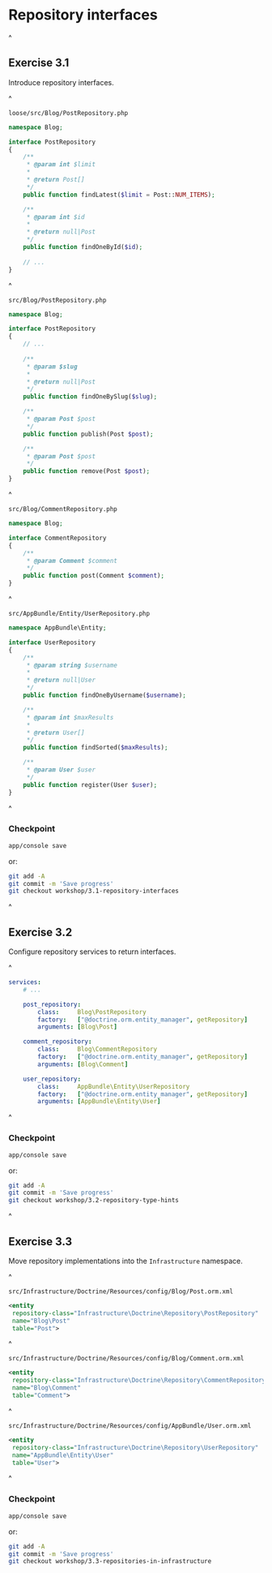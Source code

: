 # Repository interfaces

^

## Exercise 3.1

Introduce repository interfaces.

^

`loose/src/Blog/PostRepository.php`

```php
namespace Blog;

interface PostRepository
{
    /**
     * @param int $limit
     *
     * @return Post[]
     */
    public function findLatest($limit = Post::NUM_ITEMS);

    /**
     * @param int $id
     *
     * @return null|Post
     */
    public function findOneById($id);
    
    // ...
}
```

^

`src/Blog/PostRepository.php`

```php
namespace Blog;

interface PostRepository
{
    // ...
    
    /**
     * @param $slug
     *
     * @return null|Post
     */
    public function findOneBySlug($slug);

    /**
     * @param Post $post
     */
    public function publish(Post $post);

    /**
     * @param Post $post
     */
    public function remove(Post $post);
}
```

^

`src/Blog/CommentRepository.php`

```php
namespace Blog;

interface CommentRepository
{
    /**
     * @param Comment $comment
     */
    public function post(Comment $comment);
}
```

^

`src/AppBundle/Entity/UserRepository.php`

```php
namespace AppBundle\Entity;

interface UserRepository
{
    /**
     * @param string $username
     *
     * @return null|User
     */
    public function findOneByUsername($username);

    /**
     * @param int $maxResults
     *
     * @return User[]
     */
    public function findSorted($maxResults);

    /**
     * @param User $user
     */
    public function register(User $user);
}
```

^

### Checkpoint

```bash
app/console save
```

or:

```bash
git add -A
git commit -m 'Save progress'
git checkout workshop/3.1-repository-interfaces
```

^

## Exercise 3.2

Configure repository services to return interfaces.

^

```yaml
services:
    # ...

    post_repository:
        class:     Blog\PostRepository
        factory:   ["@doctrine.orm.entity_manager", getRepository]
        arguments: [Blog\Post]

    comment_repository:
        class:     Blog\CommentRepository
        factory:   ["@doctrine.orm.entity_manager", getRepository]
        arguments: [Blog\Comment]

    user_repository:
        class:     AppBundle\Entity\UserRepository
        factory:   ["@doctrine.orm.entity_manager", getRepository]
        arguments: [AppBundle\Entity\User]
```

^

### Checkpoint

```bash
app/console save
```

or:

```bash
git add -A
git commit -m 'Save progress'
git checkout workshop/3.2-repository-type-hints
```

^

## Exercise 3.3

Move repository implementations into the `Infrastructure` namespace.

^

`src/Infrastructure/Doctrine/Resources/config/Blog/Post.orm.xml`

```xml
<entity 
 repository-class="Infrastructure\Doctrine\Repository\PostRepository" 
 name="Blog\Post" 
 table="Post">
```

^

`src/Infrastructure/Doctrine/Resources/config/Blog/Comment.orm.xml`

```xml
<entity
 repository-class="Infrastructure\Doctrine\Repository\CommentRepository" 
 name="Blog\Comment" 
 table="Comment">
```

^

`src/Infrastructure/Doctrine/Resources/config/AppBundle/User.orm.xml`

```xml
<entity
 repository-class="Infrastructure\Doctrine\Repository\UserRepository"
 name="AppBundle\Entity\User"
 table="User">
```

^

### Checkpoint

```bash
app/console save
```

or:

```bash
git add -A
git commit -m 'Save progress'
git checkout workshop/3.3-repositories-in-infrastructure
```